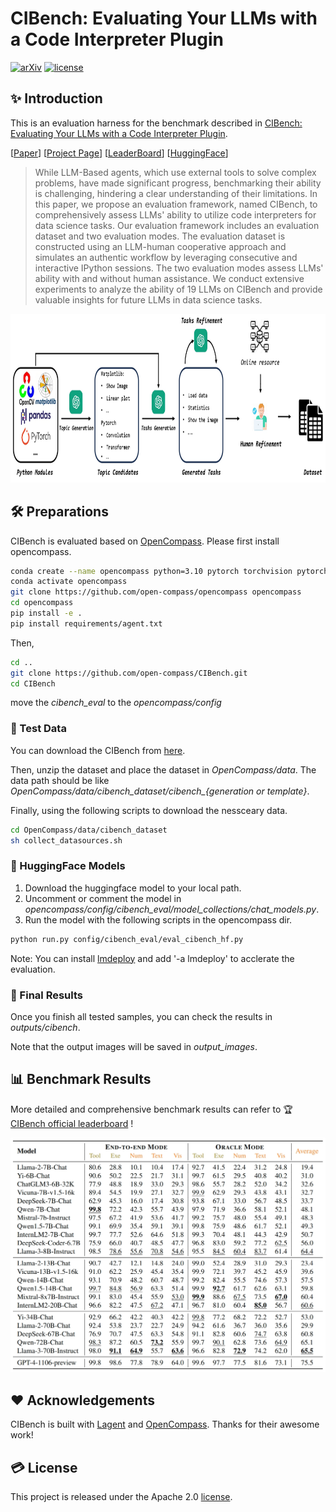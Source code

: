 # CIBench: Evaluating Your LLMs with a Code Interpreter Plugin

[![arXiv](https://img.shields.io/badge/arXiv-2312.14033-b31b1b.svg)](https://arxiv.org/abs/2312.14033)
[![license](https://img.shields.io/github/license/InternLM/opencompass.svg)](./LICENSE)

## ✨ Introduction  

This is an evaluation harness for the benchmark described in [CIBench: Evaluating Your LLMs with a Code Interpreter Plugin](https://arxiv.org/abs/2312.14033). 

[[Paper](https://arxiv.org/abs/2312.14033)]
[[Project Page](https://open-compass.github.io/CIBench/)]
[[LeaderBoard](https://open-compass.github.io/CIBench/leaderboard.html)]
[[HuggingFace](https://huggingface.co/datasets/lovesnowbest/CIBench)]

> While LLM-Based agents, which use external tools to solve complex problems, have made significant progress, benchmarking their ability is challenging, hindering a clear understanding of their limitations. In this paper, we propose an evaluation framework, named CIBench, to comprehensively assess LLMs' ability to utilize code interpreters for data science tasks. Our evaluation framework includes an evaluation dataset and two evaluation modes. The evaluation dataset is constructed using an LLM-human cooperative approach and simulates an authentic workflow by leveraging consecutive and interactive IPython sessions. The two evaluation modes assess LLMs' ability with and without human assistance. We conduct extensive experiments to analyze the ability of 19 LLMs on CIBench and provide valuable insights for future LLMs in data science tasks.

<!-- <div>
<center>
<img src="figs/proper.jpg" width="700" height="270">
</div> -->

<div>
<center>
<img src="figs/teaser.jpg" width="800" height="270">
</div>


## 🛠️ Preparations
CIBench is evaluated based on [OpenCompass](https://github.com/open-compass/opencompass). Please first install opencompass. 

```bash
conda create --name opencompass python=3.10 pytorch torchvision pytorch-cuda -c nvidia -c pytorch -y
conda activate opencompass
git clone https://github.com/open-compass/opencompass opencompass
cd opencompass
pip install -e .
pip install requirements/agent.txt
```

Then, 

```bash
cd ..
git clone https://github.com/open-compass/CIBench.git
cd CIBench
```

move the *cibench_eval* to the *opencompass/config*
<!-- ##  🛫️ Get Started

We support both API-based models and HuggingFace models via [Lagent](https://github.com/InternLM/lagent). -->

### 💾 Test Data

You can download the CIBench from [here](https://github.com/open-compass/opencompass/releases/download/0.2.4.rc1/cibench_dataset.zip). 

Then, unzip the dataset and place the dataset in *OpenCompass/data*. The data path should be like *OpenCompass/data/cibench_dataset/cibench_{generation or template}*. 

Finally, using the following scripts to download the nessceary data.

```bash
cd OpenCompass/data/cibench_dataset
sh collect_datasources.sh
```

<!-- The data file structure is:
```bash
opencompass
--- data
--- --- cibench_dataset
--- --- --- cibench_generation
--- --- --- cibench_template
--- --- --- cibench_template_chinese
--- --- --- collect_datasources.sh
``` -->



<!-- ### 🤖 API Models

1. Set your OPENAI key in your environment.
```bash
export OPENAI_API_KEY=xxxxxxxxx
```
2. Run the model with the following scripts
```bash
# test all data at once
sh test_all_en.sh api gpt-4-1106-preview gpt4
# test ZH dataset
sh test_all_zh.sh api gpt-4-1106-preview gpt4
# test for Instruct only
python test.py --model_type api --model_path gpt-4-1106-preview --resume --out_name instruct_gpt4.json --out_dir work_dirs/gpt4/ --dataset_path data/instruct_v2.json --eval instruct --prompt_type json -->
<!-- ``` -->

### 🤗 HuggingFace Models

1. Download the huggingface model to your local path.
2. Uncomment or comment the model in *opencompass/config/cibench_eval/model_collections/chat_models.py*.
3. Run the model with the following scripts in the opencompass dir.
```bash
python run.py config/cibench_eval/eval_cibench_hf.py
```

Note: You can install [lmdeploy](https://github.com/InternLM/lmdeploy) and add '-a lmdeploy' to acclerate the evaluation.
### 💫 Final Results
Once you finish all tested samples, you can check the results in *outputs/cibench*. 

Note that the output images will be saved in *output_images*.

## 📊 Benchmark Results

More detailed and comprehensive benchmark results can refer to 🏆 [CIBench official leaderboard](https://open-compass.github.io/CIBench/leaderboard.html) !

<div>
<center>
<img src="figs/cibench.jpg">
</div>

<!-- ### ✉️ Submit Your Results

You can submit your inference results (via running test.py) to this [email](lovesnow@mail.ustc.edu.cn). We will run your predictions and update the results in our leaderboard. Please also provide the scale of your tested model. A sample structure of your submission should be like:
```
$model_display_name/
    instruct_$model_display_name/
        query_0_1_0.json
        query_0_1_1.json
        ...
    plan_json_$model_display_name/
    plan_str_$model_display_name/
    ...
``` -->

## ❤️ Acknowledgements

CIBench is built with [Lagent](https://github.com/InternLM/lagent) and [OpenCompass](https://github.com/open-compass/opencompass). Thanks for their awesome work!

<!-- ## 🖊️ Citation

If you find this project useful in your research, please consider cite:
```
@article{chen2023t,
  title={CIBench: Evaluating Your LLMs with a Code Interpreter Plugin},
  author={Chuyu Zhang*, Yingfan Hu*, Songyang Zhang, Kuikun Liu, Zerun Ma, Fengzhe Zhou1, Wenwei Zhang, Xuming He, Dahua Lin, Kai Chen},
  journal={arXiv preprint arXiv:2312.14033},
  year={2023}
}
``` -->

## 💳 License

This project is released under the Apache 2.0 [license](./LICENSE).